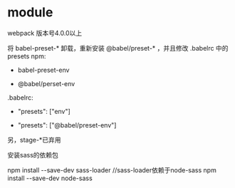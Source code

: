 # module

webpack 版本号4.0.0以上

将 babel-preset-* 卸载，重新安装 @babel/preset-* ，并且修改 .babelrc 中的 presets
npm:
- babel-preset-env
+ @babel/perset-env

.babelrc:
- "presets": ["env"]
+ "presets": ["@babel/preset-env"]

另，stage-*已弃用


安装sass的依赖包

npm install --save-dev sass-loader
//sass-loader依赖于node-sass
npm install --save-dev node-sass
